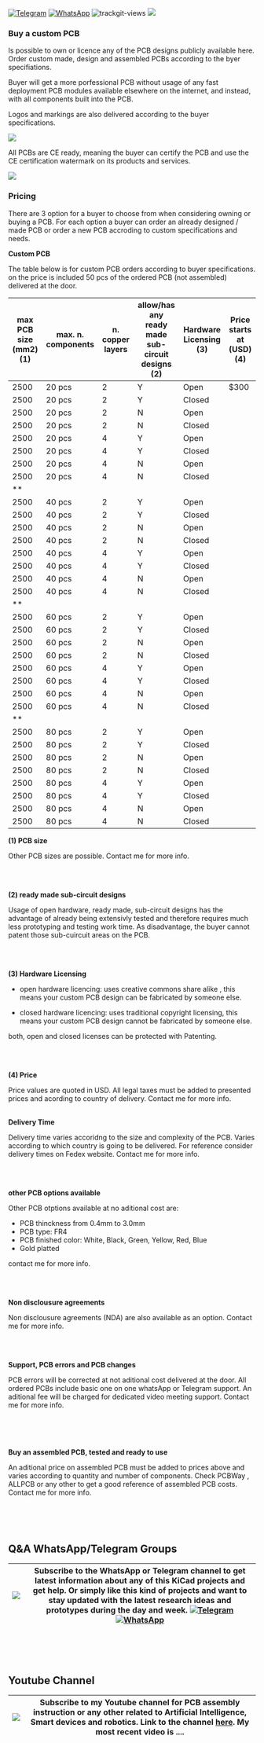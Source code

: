 [![Telegram](https://img.shields.io/badge/join-telegram-blue.svg?style=for-the-badge)](https://t.me/+W4rVVa0_VLEzYmI0)
 [![WhatsApp](https://img.shields.io/badge/join-whatsapp-green.svg?style=for-the-badge)](https://chat.whatsapp.com/FkNC7u83kuy2QRA5sqjBVg) 
<img src="https://us-central1-trackgit-analytics.cloudfunctions.net/token/ping/l5m5z1845s10s47cuyl5" alt="trackgit-views" />
</a>  ![](https://views.whatilearened.today/views/github/aeonSolutions/PCB_Prototyping_Catalogue.svg?style=for-the-badge&logo=appveyor) 

### Buy a custom PCB
Is possible to own or licence any of the PCB designs publicly available here. Order custom made, design and assembled PCBs according to the byer specifiations.

Buyer will get a more porfessional PCB without usage of any fast deployment PCB modules available elsewhere on the internet, and instead, with all components built into the PCB.  

Logos and markings are also delivered according to the buyer specifications.

![](https://github.com/aeonSolutions/PCB-Prototyping-Catalogue/blob/main/certified%20logos.png)

All PCBs are CE ready, meaning the buyer can certify the PCB and use the CE certification watermark on its products and services. 

![](https://github.com/aeonSolutions/PCB-Prototyping-Catalogue/blob/main/ownApcb.png)

### Pricing
There are 3 option for a buyer to choose from when considering owning or buying a PCB. For each option a buyer can order an already designed / made PCB or order a new PCB accroding to custom specifications and needs.

**Custom PCB**

The table below is for custom PCB orders according to buyer specifications. on the price is included 50 pcs of the ordered PCB (not assembled) delivered at the door. 

| max PCB size (mm2) (1) | max. n. components | n. copper layers | allow/has any ready made sub-circuit designs (2) | Hardware Licensing (3)| Price starts at (USD)(4) |
|--------------------|--------------------|------------------|--------------------------------------|--------------------|-------------|
|    2500            |    20 pcs          |  2               |             Y                        | Open               |     $300    |
|    2500            |    20 pcs          |  2               |             Y                        | Closed             |             |
|    2500            |    20 pcs          |  2               |             N                        | Open               |             |
|    2500            |    20 pcs          |  2               |             N                        | Closed             |             |
|    2500            |    20 pcs          |  4               |             Y                        | Open               |             |
|    2500            |    20 pcs          |  4               |             Y                        | Closed             |             |
|    2500            |    20 pcs          |  4               |             N                        | Open               |             |
|    2500            |    20 pcs          |  4               |             N                        | Closed             |             |
|**                  |                    |                  |                                      |                    |             |
|    2500            |    40 pcs          |  2               |             Y                        | Open               |             |
|    2500            |    40 pcs          |  2               |             Y                        | Closed             |             |
|    2500            |    40 pcs          |  2               |             N                        | Open               |             |
|    2500            |    40 pcs          |  2               |             N                        | Closed             |             |
|    2500            |    40 pcs          |  4               |             Y                        | Open               |             |
|    2500            |    40 pcs          |  4               |             Y                        | Closed             |             |
|    2500            |    40 pcs          |  4               |             N                        | Open               |             |
|    2500            |    40 pcs          |  4               |             N                        | Closed             |             |
|**                  |                    |                  |                                      |                    |             |
|    2500            |    60 pcs          |  2               |             Y                        | Open               |             |
|    2500            |    60 pcs          |  2               |             Y                        | Closed             |             |
|    2500            |    60 pcs          |  2               |             N                        | Open               |             |
|    2500            |    60 pcs          |  2               |             N                        | Closed             |             |
|    2500            |    60 pcs          |  4               |             Y                        | Open               |             |
|    2500            |    60 pcs          |  4               |             Y                        | Closed             |             |
|    2500            |    60 pcs          |  4               |             N                        | Open               |             |
|    2500            |    60 pcs          |  4               |             N                        | Closed             |             |
|**                  |                    |                  |                                      |                    |             |
|    2500            |    80 pcs          |  2               |             Y                        | Open               |             |
|    2500            |    80 pcs          |  2               |             Y                        | Closed             |             |
|    2500            |    80 pcs          |  2               |             N                        | Open               |             |
|    2500            |    80 pcs          |  2               |             N                        | Closed             |             |
|    2500            |    80 pcs          |  4               |             Y                        | Open               |             |
|    2500            |    80 pcs          |  4               |             Y                        | Closed             |             |
|    2500            |    80 pcs          |  4               |             N                        | Open               |             |
|    2500            |    80 pcs          |  4               |             N                        | Closed             |             |

**(1) PCB size**

Other PCB sizes are possible. Contact me for more info.

<br />
<br />

**(2) ready made sub-circuit designs**

Usage of open hardware, ready made, sub-circuit designs has the advantage of already being extensivly tested and therefore requires much less prototyping and testing work time. As disadvantage, the buyer cannot patent those sub-cuircuit areas on the PCB.   

<br />
<br />

**(3) Hardware Licensing**

- open hardware licencing: uses creative commons share alike , this means your custom PCB design can be fabricated by someone else.

- closed hardware licencing: uses traditional copyright licensing, this means your custom PCB design cannot be fabricated by someone else.

both, open and closed licenses can be protected with Patenting.  

<br />
<br />

**(4) Price**

Price values are quoted in USD. All legal taxes must be added to presented prices and acording to country of delivery. Contact me for more info.
<br />
<br />

**Delivery Time**

Delivery time varies accoridng to the size and complexity of the PCB. Varies according to which country is going to be delivered. For reference consider delivery times on Fedex website.  Contact me for more info.

<br />
<br />

**other PCB options available**

Other PCB otptions available at no aditional cost are:
- PCB thinckness from 0.4mm to 3.0mm
- PCB type: FR4
- PCB finished color: White, Black, Green, Yellow, Red, Blue
- Gold platted

contact me for more info.

<br />
<br />

**Non disclousure agreements**

Non disclousure agreements (NDA) are also available as an option. Contact me for more info.

<br />
<br />

**Support, PCB errors and PCB changes**

PCB errors will be corrected at not aditional cost delivered at the door. All ordered PCBs include basic one on one whatsApp or Telegram support. An aditional fee will be charged for dedicated video meeting support. Contact me for more info.

<br />
<br />
<br />

**Buy an assembled PCB, tested and ready to use**

An aditional price on assembled PCB must be added to prices above and varies according to quantity and number of components. Check PCBWay , ALLPCB or any other to get a good reference of assembled PCB costs. Contact me for more info.

<br />
<br />
<br />

## Q&A WhatsApp/Telegram Groups
| ![](https://github.com/aeonSolutions/PCB-Prototyping-Catalogue/blob/main/whatsAppTelegram.png) | Subscribe to the WhatsApp or Telegram channel to get latest information about any of this KiCad projects and get help. Or simply like this kind of projects and want to stay updated with the latest research ideas and prototypes during the day and week. [![Telegram](https://img.shields.io/badge/join-telegram-blue.svg?style=for-the-badge)](https://t.me/+W4rVVa0_VLEzYmI0) [![WhatsApp](https://img.shields.io/badge/join-whatsapp-green.svg?style=for-the-badge)](https://chat.whatsapp.com/FkNC7u83kuy2QRA5sqjBVg) |
|-------------|------|


<br />
<br />
<br />

## Youtube Channel
| ![](https://github.com/aeonSolutions/PCB-Prototyping-Catalogue/blob/main/youtube.png) | Subscribe to my Youtube channel for PCB assembly instruction or any other related to Artificial Intelligence, Smart devices and robotics. Link to the channel [here](https://www.youtube.com/channel/UCAewCBpMRPGCyFc1ET5CHJw). My most recent video is .... |
|-------------|------|

